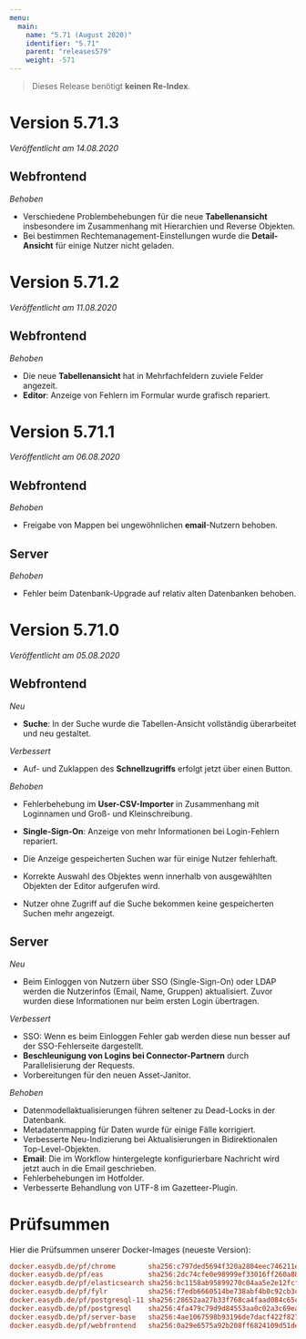 ```yaml
---
menu:
  main:
    name: "5.71 (August 2020)"
    identifier: "5.71"
    parent: "releases579"
    weight: -571
---
```


>Dieses Release benötigt **keinen Re-Index**.

# Version 5.71.3

*Veröffentlicht am 14.08.2020*

## Webfrontend

*Behoben*

* Verschiedene Problembehebungen für die neue **Tabellenansicht** insbesondere im Zusammenhang mit Hierarchien und Reverse Objekten.
* Bei bestimmen Rechtemanagement-Einstellungen wurde die **Detail-Ansicht** für einige Nutzer nicht geladen. 

# Version 5.71.2

*Veröffentlicht am 11.08.2020*

## Webfrontend

*Behoben*

* Die neue **Tabellenansicht** hat in Mehrfachfeldern zuviele Felder angezeit.
* **Editor**: Anzeige von Fehlern im Formular wurde grafisch repariert.

# Version 5.71.1

*Veröffentlicht am 06.08.2020*

## Webfrontend

*Behoben*

* Freigabe von Mappen bei ungewöhnlichen **email**-Nutzern behoben.

## Server

*Behoben*

* Fehler beim Datenbank-Upgrade auf relativ alten Datenbanken behoben.

# Version 5.71.0

*Veröffentlicht am 05.08.2020*

## Webfrontend

*Neu*

* **Suche**: In der Suche wurde die Tabellen-Ansicht vollständig überarbeitet und neu gestaltet.

*Verbessert*

* Auf- und Zuklappen des **Schnellzugriffs** erfolgt jetzt über einen Button.

*Behoben*

* Fehlerbehebung im **User-CSV-Importer** in Zusammenhang mit Loginnamen und Groß- und Kleinschreibung.
* **Single-Sign-On**: Anzeige von mehr Informationen bei Login-Fehlern repariert.
* Die Anzeige gespeicherten Suchen war für einige Nutzer fehlerhaft.
* Korrekte Auswahl des Objektes wenn innerhalb von ausgewählten Objekten der Editor aufgerufen wird.

* Nutzer ohne Zugriff auf die Suche bekommen keine gespeicherten Suchen mehr angezeigt.

## Server

*Neu*

* Beim Einloggen von Nutzern über SSO (Single-Sign-On) oder LDAP werden die Nutzerinfos (Email, Name, Gruppen) aktualisiert. Zuvor wurden diese Informationen nur beim ersten Login übertragen.

*Verbessert*

* SSO: Wenn es beim Einloggen Fehler gab werden diese nun besser auf der SSO-Fehlerseite dargestellt.
* **Beschleunigung von Logins bei Connector-Partnern** durch Parallelisierung der Requests.
* Vorbereitungen für den neuen Asset-Janitor.

*Behoben*

* Datenmodellaktualisierungen führen seltener zu Dead-Locks in der Datenbank.
* Metadatenmapping für Daten wurde für einige Fälle korrigiert.
* Verbesserte Neu-Indizierung bei Aktualisierungen in Bidirektionalen Top-Level-Objekten.
* **Email**: Die im Workflow hintergelegte konfigurierbare Nachricht wird jetzt auch in die Email geschrieben.
* Fehlerbehebungen im Hotfolder.
* Verbesserte Behandlung von UTF-8 im Gazetteer-Plugin.

# Prüfsummen

Hier die Prüfsummen unserer Docker-Images (neueste Version):

```ini
docker.easydb.de/pf/chrome        sha256:c797ded5694f320a2804eec746211ebb754c0506cd789063adcb4158a21e8a34
docker.easydb.de/pf/eas           sha256:2dc74cfe0e98999ef33016ff260a8817cc054e103a9d0215230b0de0a7a97568
docker.easydb.de/pf/elasticsearch sha256:bc1158ab95899270c04aa5e2e12fcfb6d386ac0db8ce90ce7cd68c0213ff25a3
docker.easydb.de/pf/fylr          sha256:f7edb6660514be738abf4b0c92cb3c605cce057be6b47475717b7de8b229643f
docker.easydb.de/pf/postgresql-11 sha256:28652aa27b33f768ca4faad084c65cea8fceddb274b99f93a1e583317c66241f
docker.easydb.de/pf/postgresql    sha256:4fa479c79d9d84553aa0c02a3c69ead4d1dbaed7567c01a662cf1717c101f4b2
docker.easydb.de/pf/server-base   sha256:4ae1067598b93196de7dacf422f8276027094fca8009251d5eae00ac44853220
docker.easydb.de/pf/webfrontend   sha256:0a29e6575a92b208ff6824109d51de93dc8de7f1f6eadfc061dee481404d6289
```

